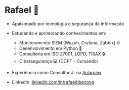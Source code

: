 # Rafael 👋

- Apaixonado por tecnologia e segurança da informação
- Estudando e aprimorando conhecimentos em:
  - Monitoramento SIEM (Wazuh, Grafana, Zabbix) 🌐
  - Desenvolvimento em Python 🐍
  - Consultoria em ISO 27001, LGPD, TISAX 🔒
  - Cibersegurança 💻 (DCPT - Cursando)

- Experiência como Consultor Jr na [Solarplex](https://www.solarplex.com.br/)

- LinkedIn: [linkedin.com/in/rafaelribeirong](https://www.linkedin.com/in/rafaelribeirong)

